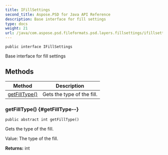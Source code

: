 ```yaml
---
title: IFillSettings
second_title: Aspose.PSD for Java API Reference
description: Base interface for fill settings
type: docs
weight: 21
url: /java/com.aspose.psd.fileformats.psd.layers.fillsettings/ifillsettings/
---
```

```
public interface IFillSettings
```

Base interface for fill settings
## Methods

| Method | Description |
| --- | --- |
| [getFillType()](#getFillType--) | Gets the type of the fill. |
### getFillType() {#getFillType--}
```
public abstract int getFillType()
```


Gets the type of the fill.

Value: The type of the fill.

**Returns:**
int
